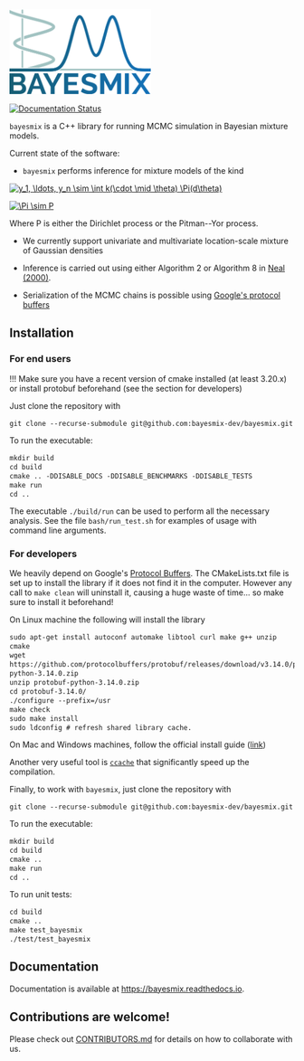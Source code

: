 <img src="resources/logo_full.svg" alt="drawing" width="250"/>

[![Documentation Status](https://readthedocs.org/projects/bayesmix/badge/?version=latest)](https://bayesmix.readthedocs.io/en/latest/?badge=latest)

`bayesmix` is a C++ library for running MCMC simulation in Bayesian mixture models.

Current state of the software:
- `bayesmix` performs inference for mixture models of the kind

<a href="https://www.codecogs.com/eqnedit.php?latex=y_1,&space;\ldots,&space;y_n&space;\sim&space;\int&space;k(\cdot&space;\mid&space;\theta)&space;P(d\theta)" target="_blank"><img src="https://latex.codecogs.com/gif.latex?y_1,&space;\ldots,&space;y_n&space;\sim&space;\int&space;k(\cdot&space;\mid&space;\theta)&space;P(d\theta)" title="y_1, \ldots, y_n \sim \int k(\cdot \mid \theta) \Pi(d\theta)" /></a>

<a href="https://www.codecogs.com/eqnedit.php?latex=P&space;\sim&space;\Pi" target="_blank"><img src="https://latex.codecogs.com/gif.latex?P&space;\sim&space;\Pi" title="\Pi \sim P" /></a>

Where P is either the Dirichlet process or the Pitman--Yor process.

- We currently support univariate and multivariate location-scale mixture of Gaussian densities

- Inference is carried out using either Algorithm 2 or Algorithm 8 in [Neal (2000)](http://www.stat.columbia.edu/npbayes/papers/neal_sampling.pdf).

- Serialization of the MCMC chains is possible using [Google's protocol buffers](https://developers.google.com/protocol-buffers)


## Installation

### For end users

!!! Make sure you have a recent version of cmake installed (at least 3.20.x) or install protobuf beforehand (see the section for developers)

Just clone the repository with
```shell
git clone --recurse-submodule git@github.com:bayesmix-dev/bayesmix.git
```

To run the executable:
```shell
mkdir build
cd build
cmake .. -DDISABLE_DOCS -DDISABLE_BENCHMARKS -DDISABLE_TESTS
make run
cd ..
```

The executable `./build/run` can be used to perform all the necessary analysis. See the file `bash/run_test.sh` for examples of usage with command line arguments.


### For developers


We heavily depend on Google's [Protocol Buffers](https://github.com/protocolbuffers/protobuf). The CMakeLists.txt file is set up to install the library if it does not find it in the computer. However any call to `make clean` will uninstall it, causing a huge waste of time... so make sure to install it beforehand!

On Linux machine the following will install the library
```shell
sudo apt-get install autoconf automake libtool curl make g++ unzip cmake
wget https://github.com/protocolbuffers/protobuf/releases/download/v3.14.0/protobuf-python-3.14.0.zip
unzip protobuf-python-3.14.0.zip
cd protobuf-3.14.0/
./configure --prefix=/usr
make check
sudo make install
sudo ldconfig # refresh shared library cache.
```
On Mac and Windows machines, follow the official install guide ([link](https://github.com/protocolbuffers/protobuf/blob/master/src/README.md))

Another very useful tool is [`ccache`](https://ccache.dev) that significantly speed up the compilation.

Finally, to work with `bayesmix`, just clone the repository with
```shell
git clone --recurse-submodule git@github.com:bayesmix-dev/bayesmix.git
```

To run the executable:
```shell
mkdir build
cd build
cmake ..
make run
cd ..
```

To run unit tests:
```shell
cd build
cmake ..
make test_bayesmix
./test/test_bayesmix
```

## Documentation
Documentation is available at https://bayesmix.readthedocs.io.

## Contributions are welcome!
Please check out [CONTRIBUTORS.md](CONTRIBUTORS.md) for details on how to collaborate with us.

